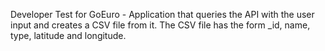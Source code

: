 Developer Test for GoEuro - Application that queries the API with the user input and creates a CSV file from it. The CSV file has the form _id, name, type, latitude and longitude. 


